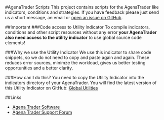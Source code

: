 #AgenaTrader Scripts 
This project contains scripts for the AgenaTrader like indicators, conditions and strategies. If you have feedback please just send us a short message, an email or [open an issue on GitHub](https://github.com/simonpucher/AgenaTrader/issues).

##Important
###Code access to Utility Indicator
To compile indicators, conditions and other script resources without any error **your AgenaTrader also need access to the utility indicator** to use global source code elements! 

###Why we use the Utility Indicator
We use this indicator to share code snippets, so we do not need to copy and paste again and again. These reduces error sources, minimze the workload, gives us better testing opportunities and a better clarity.

###How can I do this?
You need to copy the Utility Indicator into the indicators directory of your AgenaTrader. You will find the latest version of this Utility Indicator on GitHub: [Global Utilities](https://github.com/simonpucher/AgenaTrader/blob/master/Utility/GlobalUtilities_Utility.cs)

##Links
- [Agena Trader Software](http://www.tradeescort.com)
- [Agena Trader Support Forum](http://www.tradeescort.com/phpbb_de/)
